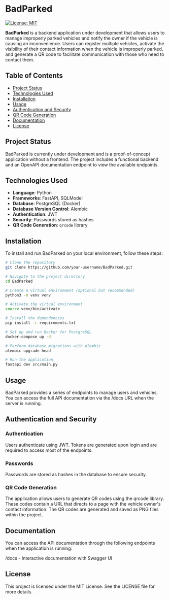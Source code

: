 # BadParked

[![License: MIT](https://img.shields.io/badge/License-MIT-yellow.svg)](https://opensource.org/licenses/MIT)

**BadParked** is a backend application under development that allows users to manage improperly parked vehicles and notify the owner if the vehicle is causing an inconvenience. Users can register multiple vehicles, activate the visibility of their contact information when the vehicle is improperly parked, and generate a QR code to facilitate communication with those who need to contact them.

## Table of Contents

-   [Project Status](#project-status)
-   [Technologies Used](#technologies-used)
-   [Installation](#installation)
-   [Usage](#usage)
-   [Authentication and Security](#authentication-and-security)
-   [QR Code Generation](#qr-code-generation)
-   [Documentation](#documentation)
-   [License](#license)

## Project Status

BadParked is currently under development and is a proof-of-concept application without a frontend. The project includes a functional backend and an OpenAPI documentation endpoint to view the available endpoints.

## Technologies Used

-   **Language**: Python
-   **Frameworks**: FastAPI, SQLModel
-   **Database**: PostgreSQL (Docker)
-   **Database Version Control**: Alembic
-   **Authentication**: JWT
-   **Security**: Passwords stored as hashes
-   **QR Code Generation**: `qrcode` library

## Installation

To install and run BadParked on your local environment, follow these steps:

```bash
# Clone the repository
git clone https://github.com/your-username/BadParked.git

# Navigate to the project directory
cd BadParked

# Create a virtual environment (optional but recommended)
python3 -m venv venv

# Activate the virtual environment
source venv/bin/activate

# Install the dependencies
pip install -r requirements.txt

# Set up and run Docker for PostgreSQL
docker-compose up -d

# Perform database migrations with Alembic
alembic upgrade head

# Run the application
fastapi dev src/main.py
```

## Usage

BadParked provides a series of endpoints to manage users and vehicles. You can access the full API documentation via the /docs URL when the server is running.

## Authentication and Security

### Authentication

Users authenticate using JWT. Tokens are generated upon login and are required to access most of the endpoints.

### Passwords

Passwords are stored as hashes in the database to ensure security.

### QR Code Generation

The application allows users to generate QR codes using the qrcode library. These codes contain a URL that directs to a page with the vehicle owner's contact information. The QR codes are generated and saved as PNG files within the project.

## Documentation

You can access the API documentation through the following endpoints when the application is running:

/docs - Interactive documentation with Swagger UI

## License

This project is licensed under the MIT License. See the LICENSE file for more details.
